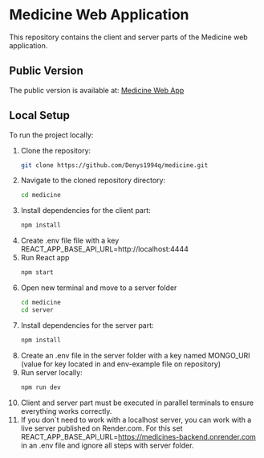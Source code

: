 # Medicine Web Application

This repository contains the client and server parts of the Medicine web application.

## Public Version

The public version is available at: [Medicine Web App](https://medicine-theta.vercel.app)

## Local Setup

To run the project locally:

1. Clone the repository:
    ```bash
    git clone https://github.com/Denys1994q/medicine.git
    ```
2. Navigate to the cloned repository directory:
    ```bash
    cd medicine
    ```
3. Install dependencies for the client part:
    ```bash
    npm install
    ```
4. Create .env file file with a key REACT_APP_BASE_API_URL=http://localhost:4444
5. Run React app
    ```bash
    npm start
    ```
6. Open new terminal and move to a server folder
    ```bash
    cd medicine 
    cd server
    ```
7. Install dependencies for the server part:
    ```bash
    npm install
    ```
8. Create an .env file in the server folder with a key named MONGO_URI (value for key located in and env-example file on repository)
9. Run server locally:
    ```bash
    npm run dev
    ```
10. Client and server part must be executed in parallel terminals to ensure everything works correctly.
11. If you don`t need to work with a localhost server, you can work with a live server published on Render.com. For this set REACT_APP_BASE_API_URL=https://medicines-backend.onrender.com in an .env file and ignore all steps with server folder.
